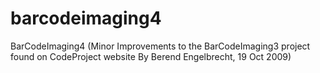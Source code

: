barcodeimaging4
===============

BarCodeImaging4 (Minor Improvements to the BarCodeImaging3 project found on CodeProject website By Berend Engelbrecht, 19 Oct 2009)